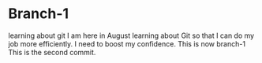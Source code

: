 # Branch-1
learning about git
I am here in August learning about Git so that I can do my job more efficiently.
I need to boost my confidence.
This is now branch-1
This is the second commit.
